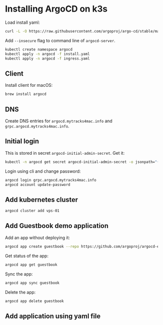 # Installing ArgoCD on k3s

Load install yaml:

```sh
curl -L -O https://raw.githubusercontent.com/argoproj/argo-cd/stable/manifests/install.yaml
```

Add `--insecure` flag to command line of `argocd-server`.

```sh
kubectl create namespace argocd
kubectl apply -n argocd -f install.yaml
kubectl apply -n argocd -f ingress.yaml
```

## Client

Install client for macOS:

```sh
brew install argocd
```

## DNS

Create DNS entries for `argocd.mytracks4mac.info` and `grpc.argocd.mytracks4mac.info`.

## Initial login

This is stored in secret `argocd-initial-admin-secret`. Get it:

```sh
kubectl -n argocd get secret argocd-initial-admin-secret -o jsonpath="{.data.password}" | base64 -d
```

Login using cli and change password:

```sh
argocd login grpc.argocd.mytracks4mac.info
argocd account update-password
```

## Add kubernetes cluster

```sh
argocd cluster add vps-01
```

## Add Guestbook demo application

Add an app without deploying it:

```sh
argocd app create guestbook --repo https://github.com/argoproj/argocd-example-apps.git --path guestbook --dest-server https://vps-01.mytracks4mac.info:6443 --dest-namespace guestbook
```

Get status of the app:

```sh
argocd app get guestbook
```

Sync the app:

```sh
argocd app sync guestbook
```

Delete the app:
```sh
argocd app delete guestbook
```

## Add application using yaml file


